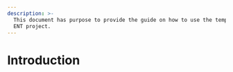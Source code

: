 ```yaml
---
description: >-
  This document has purpose to provide the guide on how to use the template in
  ENT project.
---
```


# Introduction

